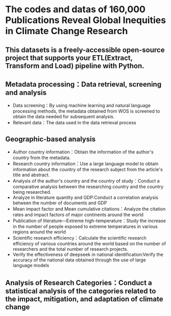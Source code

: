# The codes and datas of 160,000 Publications Reveal Global Inequities in Climate Change Research
## This datasets is a freely-accessible open-source project that supports your **ETL(Extract, Transform and Load) pipeline with Python.**
## Metadata processing：Data retrieval, screening and analysis
- Data screening：By using machine learning and natural language processing methods, the metadata obtained from WOS is screened to obtain the data needed for subsequent analysis.
- Relevant data：The data used in the data retrieval process
## Geographic-based analysis
- Author country information：Obtain the information of the author's country from the metadata.
- Research country information：Use a large language model to obtain information about the country of the research subject from the article's title and abstract.
- Analysis of the author's country and the country of study：Conduct a comparative analysis between the researching country and the country being researched.
- Analyze in literature quantity and GDP:Conduct a correlation analysis between the number of documents and GDP
- Mean impact factor and Mean cumulative citations：Analyze the citation rates and impact factors of major continents around the world
- Publication of literature—Extreme high-temperature：Study the increase in the number of people exposed to extreme temperatures in various regions around the world
- Scientific research efficiency：Calculate the scientific research efficiency of various countries around the world based on the number of researchers and the total number of research projects.
- Verify the effectiveness of deepseek in national identification:Verify the accuracy of the national data obtained through the use of large language models
## Analysis of Research Categories：Conduct a statistical analysis of the categories related to the impact, mitigation, and adaptation of climate change

